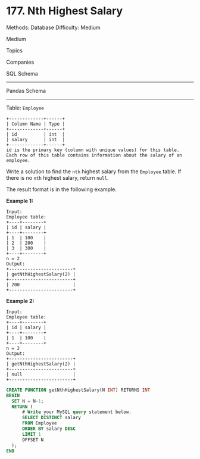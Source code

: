 # 177. Nth Highest Salary

Methods: Database
Difficulty: Medium

Medium

Topics

Companies

SQL Schema

---

Pandas Schema

---

Table: `Employee`

```
+-------------+------+
| Column Name | Type |
+-------------+------+
| id          | int  |
| salary      | int  |
+-------------+------+
id is the primary key (column with unique values) for this table.
Each row of this table contains information about the salary of an employee.

```

Write a solution to find the `nth` highest salary from the `Employee` table. If there is no `nth` highest salary, return `null`.

The result format is in the following example.

**Example 1:**

```
Input:
Employee table:
+----+--------+
| id | salary |
+----+--------+
| 1  | 100    |
| 2  | 200    |
| 3  | 300    |
+----+--------+
n = 2
Output:
+------------------------+
| getNthHighestSalary(2) |
+------------------------+
| 200                    |
+------------------------+

```

**Example 2:**

```
Input:
Employee table:
+----+--------+
| id | salary |
+----+--------+
| 1  | 100    |
+----+--------+
n = 2
Output:
+------------------------+
| getNthHighestSalary(2) |
+------------------------+
| null                   |
+------------------------+
```

```sql
CREATE FUNCTION getNthHighestSalary(N INT) RETURNS INT
BEGIN
  SET N = N-1;
  RETURN (
      # Write your MySQL query statement below.
      SELECT DISTINCT salary
      FROM Employee
      ORDER BY salary DESC
      LIMIT 1
      OFFSET N
  );
END
```